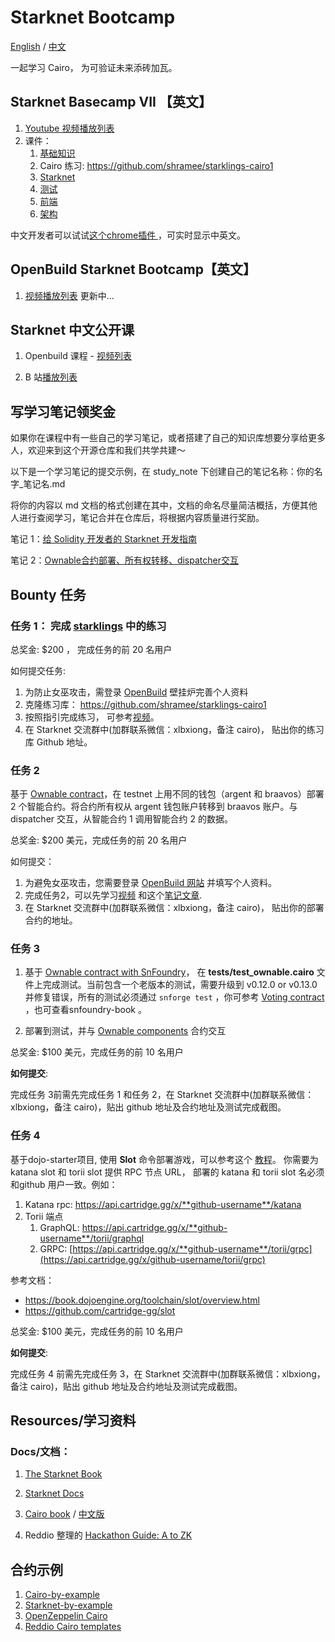 # Starknet Bootcamp

[English](./README.md) / [中文](./README_zh.md)

一起学习 Cairo， 为可验证未来添砖加瓦。



## Starknet Basecamp VII 【英文】

1. [Youtube 视频播放列表](https://www.youtube.com/playlist?list=PLMXIoXErTTYX-ZSxlaYDxsR66l5a39IwA)
2. 课件：
   1.  [基础知识](https://docs.google.com/presentation/d/1hlDYWmNX5j2UUZsXLvDLb1kR8rwPvjAnbpfo3hg_kEU/edit#slide=id.g25b027f2396_0_0) 
   2. Cairo 练习: https://github.com/shramee/starklings-cairo1
   3. [ Starknet](https://docs.google.com/presentation/d/1NCBlO-9kdF1t54kR9Q7cvSAGoC2PocTrlr4SryAeBmU/edit#slide=id.g1dff4c31abe_0_50)
   4. [ 测试](https://docs.google.com/presentation/d/1KSI_8rcxvxXJU-oeKngj_s5T_RNdKPSs7h-_jONWBA4/edit?usp=sharing)
   5.  [前端](https://docs.google.com/presentation/d/1Q5HnlJ90QpttAzxweXQe8mAPOZV93tTClJn43Q5UUM0/edit?usp=sharing) 
   6.  [ 架构](https://docs.google.com/presentation/d/1E2J0d_n7TxSnNPHY9watHlUNETYjM5Ad3lke-6-5PPg/edit?usp=sharing)



中文开发者可以试试[这个chrome插件 ](https://chromewebstore.google.com/detail/language-learning-with-ne/bekopgepchoeepdmokgkpkfhegkeohbl?utm_source=ext_app_menu)，可实时显示中英文。

## OpenBuild Starknet Bootcamp【英文】

1. [视频播放列表](https://openbuild.xyz/learn/challenges/89) 更新中...



## Starknet 中文公开课



1. Openbuild 课程 - [视频列表](https://openbuild.xyz/learn/courses/1022180033)

2. B 站[播放列表](https://space.bilibili.com/581611011/channel/collectiondetail?sid=1949923)

   

## 写学习笔记领奖金

如果你在课程中有一些自己的学习笔记，或者搭建了自己的知识库想要分享给更多人，欢迎来到这个开源仓库和我们共学共建～

以下是一个学习笔记的提交示例，在 study_note 下创建自己的笔记名称：你的名字_笔记名.md

将你的内容以 md 文档的格式创建在其中，文档的命名尽量简洁概括，方便其他人进行查阅学习，笔记合并在仓库后，将根据内容质量进行奖励。



笔记 1：[给 Solidity 开发者的 Starknet 开发指南](https://learnblockchain.cn/article/7007) 

笔记 2：[Ownable合约部署、所有权转移、dispatcher交互](https://learnblockchain.cn/article/7093) 



## Bounty 任务

### 任务 1： 完成 [starklings](https://github.com/shramee/starklings-cairo1) 中的练习

总奖金:  $200 ， 完成任务的前 20 名用户

如何提交任务:

1. 为防止女巫攻击，需登录 [OpenBuild](https://openbuild.xyz/) 壁挂炉完善个人资料
2. 克隆练习库： https://github.com/shramee/starklings-cairo1
3. 按照指引完成练习， 可参考[视频](https://www.youtube.com/watch?v=ofyhpQYTycs&list=PLMXIoXErTTYX-ZSxlaYDxsR66l5a39IwA&index=2&t=5608s)。
4. 在 Starknet 交流群中(加群联系微信：xlbxiong，备注 cairo)， 贴出你的练习库 Github 地址。

### 任务 2

基于 [Ownable contract](https://github.com/gianalarcon/Ownable-Starknet/)，在 testnet 上用不同的钱包（argent 和 braavos）部署 2 个智能合约。将合约所有权从 argent 钱包账户转移到 braavos 账户。与 dispatcher 交互，从智能合约 1 调用智能合约 2 的数据。

总奖金: $200 美元，完成任务的前 20 名用户

如何提交：

1. 为避免女巫攻击，您需要登录 [OpenBuild 网站](https://openbuild.xyz/) 并填写个人资料。
2. 完成任务2，可以先学习[视频](https://www.youtube.com/watch?v=6oSHviHTTOo&list=PLMXIoXErTTYX-ZSxlaYDxsR66l5a39IwA&index=3) 和这个[笔记文章](https://learnblockchain.cn/article/7007).
3. 在 Starknet 交流群中(加群联系微信：xlbxiong，备注 cairo)， 贴出你的部署合约的地址。



### 任务 3

1. 基于 [Ownable contract with SnFoundry](https://github.com/gianalarcon/Ownable-contract-snFoundry)， 在 **tests/test_ownable.cairo** 文件上完成测试。当前包含一个老版本的测试，需要升级到 v0.12.0 or v0.13.0并修复错误，所有的测试必须通过 `snforge test` ，你可参考 [Voting contract](https://github.com/gianalarcon/vote-contract) ，也可查看snfoundry-book 。

2. 部署到测试，并与 [Ownable components](https://github.com/gianalarcon/ownable-components)  合约交互

总奖金: $100 美元，完成任务的前 10 名用户



**如何提交**: 

完成任务 3前需先完成任务 1 和任务 2，在 Starknet 交流群中(加群联系微信：xlbxiong，备注 cairo)，贴出 github 地址及合约地址及测试完成截图。



### 任务 4

基于dojo-starter项目,  使用 **Slot** 命令部署游戏，可以参考这个 [教程](https://book.dojoengine.org/tutorial/deploy-using-slot/main.html)。 你需要为 katana slot 和  torii slot 提供 RPC 节点 URL， 部署的 katana 和 torii slot 名必须和github 用户一致。例如：

1. Katana rpc: https://api.cartridge.gg/x/**github-username**/katana
2. Torii 端点
   1. GraphQL: https://api.cartridge.gg/x/**github-username**/torii/graphql
   2. GRPC: [https://api.cartridge.gg/x/**github-username**/torii/grpc](https://api.cartridge.gg/x/github-username/torii/grpc)

参考文档：

- https://book.dojoengine.org/toolchain/slot/overview.html 
- https://github.com/cartridge-gg/slot 



总奖金: $100 美元，完成任务的前 10 名用户



**如何提交**: 

完成任务 4 前需先完成任务 3，在 Starknet 交流群中(加群联系微信：xlbxiong，备注 cairo)，贴出 github 地址及合约地址及测试完成截图。






## Resources/学习资料

### Docs/文档：

1. [The Starknet Book](https://book.starknet.io/)

2. [Starknet Docs](https://docs.starknet.io/documentation/)

3. [Cairo book](https://book.cairo-lang.org/) / [中文版](https://book.cairo-lang.org/zh-cn/index.html)

4. Reddio 整理的 [Hackathon Guide: A to ZK](https://reddio.notion.site/reddio/Hackathon-Guide-A-to-ZK-fd66f91a555941c7a05d2680bbd6f234)

   

## 合约示例

1. [Cairo-by-example](https://cairo-by-example.com/)
2. [Starknet-by-example](https://starknet-by-example.voyager.online/)
3. [OpenZeppelin Cairo](https://github.com/OpenZeppelin/cairo-contracts/)
4. [Reddio Cairo templates](https://github.com/reddio-com/cairo)



